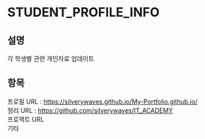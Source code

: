 # STUDENT_PROFILE_INFO
설명
---
각 학생별 관련 개인자료 업데이트 

항목
---
프로필 URL : https://silverywaves.github.io/My-Portfolio.github.io/ <br/>
정리 URL : https://github.com/silverywaves/IT_ACADEMY <br/>
프로젝트 URL <br/>
기타 
